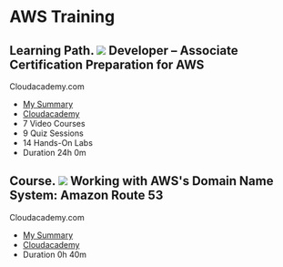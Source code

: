 # AWS Training

## Learning Path. ![](https://github.com/maxaldunate/aws-training/blob/master/icons/learning-paths.ico) Developer – Associate Certification Preparation for AWS  
Cloudacademy.com  
* [My Summary](https://github.com/maxaldunate/aws-training/tree/master/learning-paths-developer-associate-certification-preparation-for-aws-15)
* [Cloudacademy](https://cloudacademy.com/learning-paths/developer-associate-certification-preparation-for-aws-15/)
* 7 Video Courses
* 9 Quiz Sessions
* 14 Hands-On Labs
* Duration 24h 0m

## Course.  ![](https://github.com/maxaldunate/aws-training/blob/master/icons/courses.ico) Working with AWS's Domain Name System: Amazon Route 53
Cloudacademy.com  
* [My Summary](https://github.com/maxaldunate/aws-training/tree/master/amazon-route53-dns-course)
* [Cloudacademy](https://cloudacademy.com/amazon-web-services/amazon-route53-dns-course/)
* Duration 0h 40m
